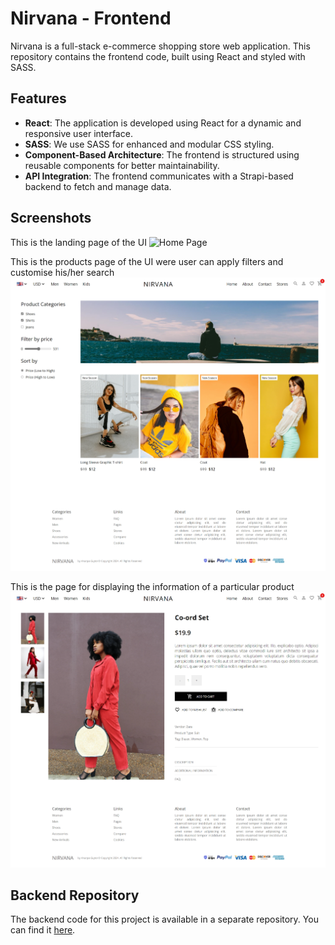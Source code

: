 # Nirvana - Frontend

Nirvana is a full-stack e-commerce shopping store web application. This repository contains the frontend code, built using React and styled with SASS.

## Features

- **React**: The application is developed using React for a dynamic and responsive user interface.
- **SASS**: We use SASS for enhanced and modular CSS styling.
- **Component-Based Architecture**: The frontend is structured using reusable components for better maintainability.
- **API Integration**: The frontend communicates with a Strapi-based backend to fetch and manage data.

## Screenshots

This is the landing page of the UI
![Home Page](./client/public/img/home.png)

This is the products page of the UI were user can apply filters and customise his/her search
![Products Page](./client/public/img/products.png)

This is the page for displaying the information of a particular product 
![Cart Page](./client/public/img/product.png)



## Backend Repository

The backend code for this project is available in a separate repository. You can find it [here](https://github.com/ananya-gta/api).




